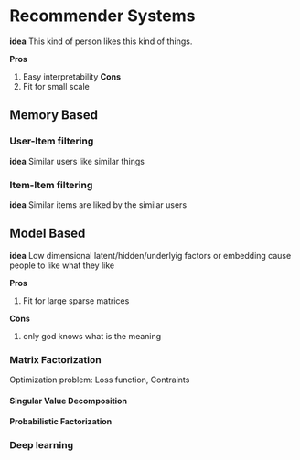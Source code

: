 # Recommender Systems
**idea** This kind of person likes this kind of things.

**Pros**
1. Easy interpretability
**Cons**
1. Fit for small scale 
## Memory Based

### User-Item filtering
**idea** Similar users like similar things
### Item-Item filtering
**idea** Similar items are liked by the similar users

## Model Based
**idea** Low dimensional latent/hidden/underlyig factors or embedding cause people to like what they like 

**Pros**
1. Fit for large sparse matrices

**Cons** 
1. only god knows what is the meaning

### Matrix Factorization
Optimization problem: Loss function, Contraints
#### Singular Value Decomposition
#### Probabilistic Factorization
### Deep learning
#### 
